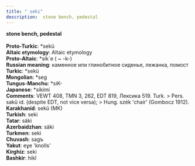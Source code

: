 ```yaml
---
title: " seki"
description:  stone bench, pedestal
---
```

<p data-pagefind-weight="0.5">
<strong> stone bench, pedestal</strong><br><br>
<strong>Proto-Turkic</strong>:  *sekü<br>
<strong>Altaic etymology</strong>:  Altaic etymology<br>
<strong> Proto-Altaic</strong>:  *sík`e ( ~ -k-)<br>
<strong>Russian meaning</strong>:  каменное или глинобитное сиденье, лежанка, помост<br>
<strong>Turkic</strong>:  *sekü<br>
<strong>Mongolian</strong>:  *seg<br>
<strong>Tungus-Manchu</strong>:  *siK-<br>
<strong>Japanese</strong>:  *síkímí<br>
<strong>Comments</strong>:  VEWT 408, TMN 3, 262, EDT 819, Лексика 519. Turk. > Pers. sakū id. (despite EDT, not vice versa); > Hung. szék 'chair' (Gombocz 1912).<br>
<strong>Karakhanid</strong>:  sekü (MK)<br>
<strong>Turkish</strong>:  seki<br>
<strong>Tatar</strong>:  säki<br>
<strong>Azerbaidzhan</strong>:  säki<br>
<strong>Turkmen</strong>:  seki<br>
<strong>Chuvash</strong>:  sagъ<br>
<strong>Yakut</strong>:  eɣe 'knolls'<br>
<strong>Kirghiz</strong>:  seki<br>
<strong>Bashkir</strong>:  hikĭ<br>

</p>
